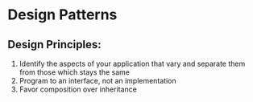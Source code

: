 # Design Patterns

## Design Principles:

1. Identify the aspects of your application that vary and separate them from those which stays the same
2. Program to an interface, not an implementation
3. Favor composition over inheritance